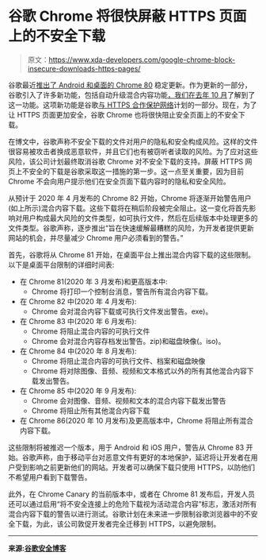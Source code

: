 # 谷歌 Chrome 将很快屏蔽 HTTPS 页面上的不安全下载

> 原文：<https://www.xda-developers.com/google-chrome-block-insecure-downloads-https-pages/>

谷歌最近[推出了 Android 和桌面的 Chrome 80](https://www.xda-developers.com/google-chrome-80-rolling-android-desktop/) 稳定更新。作为更新的一部分，谷歌引入了许多新功能，包括自动升级混合内容功能[，我们在去年 10 月](https://www.xda-developers.com/google-chrome-block-insecure-content-loading-https-pages/)了解到了这一功能。这项新功能是谷歌[与 HTTPS 合作保护网络](https://www.blog.google/topics/safety-security/say-yes-https-chrome-secures-web-one-site-time/)计划的一部分。现在，为了让 HTTPS 页面更加安全，谷歌 Chrome 也将很快阻止安全页面上的不安全下载。

在博文中，谷歌声称不安全下载的文件对用户的隐私和安全构成风险。这样的文件很容易被攻击者换成恶意软件，并且它们也有被窃听者读取的风险。为了应对这些风险，该公司计划最终取消谷歌 Chrome 对不安全下载的支持。屏蔽 HTTPS 网页上不安全的下载是谷歌采取这一措施的第一步。这一点至关重要，因为目前 Chrome 不会向用户提示他们在安全页面下载内容时的隐私和安全风险。

从预计于 2020 年 4 月发布的 Chrome 82 开始，Chrome 将逐渐开始警告用户(如上所示)混合内容下载。这些下载将在稍后阶段被完全阻止。这一变化将首先影响对用户构成最大风险的文件类型，如可执行文件，然后在后续版本中处理更多的文件类型。谷歌声称，逐步推出“旨在快速缓解最糟糕的风险，为开发者提供更新网站的机会，并尽量减少 Chrome 用户必须看到的警告。”

首先，谷歌将从 Chrome 81 开始，在桌面平台上推出混合内容下载的这些限制。以下是桌面平台限制的详细时间表:

*   在 Chrome 81(2020 年 3 月发布)和更高版本中:
    *   Chrome 将打印一个控制台消息，警告所有混合内容下载。
*   在 Chrome 82 中(2020 年 4 月发布):
    *   Chrome 会对混合内容下载或可执行文件发出警告。exe)。
*   在 Chrome 83 中(2020 年 6 月发布):
    *   Chrome 将阻止混合内容的可执行文件
    *   Chrome 会对混合内容存档发出警告。zip)和磁盘映像(。iso)。
*   在 Chrome 84 中(2020 年 8 月发布):
    *   Chrome 将阻止混合内容的可执行文件、档案和磁盘映像
    *   Chrome 将对除图像、音频、视频和文本格式以外的所有其他混合内容下载发出警告。
*   在 Chrome 85 中(2020 年 9 月发布):
    *   Chrome 会对图像、音频、视频和文本的混合内容下载发出警告
    *   Chrome 将阻止所有其他混合内容下载
*   在 Chrome 86(2020 年 10 月发布)及更高版本中，Chrome 将阻止所有混合内容下载。

这些限制将被推迟一个版本，用于 Android 和 iOS 用户，警告从 Chrome 83 开始。谷歌声称，由于移动平台对恶意文件有更好的本地保护，延迟将让开发者在用户受到影响之前更新他们的网站。开发者可以确保下载只使用 HTTPS，以防他们不希望用户看到下载警告。

此外，在 Chrome Canary 的当前版本中，或者在 Chrome 81 发布后，开发人员还可以通过启用“将不安全连接上的危险下载视为活动混合内容”标志，激活对所有混合内容下载的警告以进行测试。谷歌计划在未来进一步限制谷歌浏览器中的不安全下载，为此，该公司敦促开发者完全迁移到 HTTPS，以避免限制。

* * *

**来源:[谷歌安全博客](https://security.googleblog.com/2020/02/protecting-users-from-insecure_6.html)**